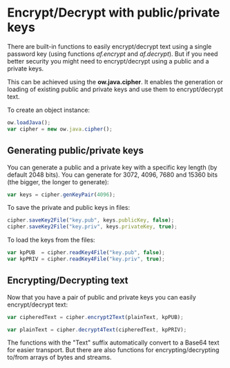 # Encrypt/Decrypt with public/private keys

There are built-in functions to easily encrypt/decrypt text using a single password key (using functions _af.encrypt_ and _af.decrypt_). But if you need better security you might need to encrypt/decrypt using a public and a private keys.

This can be achieved using the __ow.java.cipher__. It enables the generation or loading of existing public and private keys and use them to encrypt/decrypt text.

To create an object instance:

````javascript
ow.loadJava();
var cipher = new ow.java.cipher();
````

## Generating public/private keys

You can generate a public and a private key with a specific key length (by default 2048 bits). You can generate for 3072, 4096, 7680 and 15360 bits (the bigger, the longer to generate):

````javascript
var keys = cipher.genKeyPair(4096);
````

To save the private and public keys in files:

````javascript
cipher.saveKey2File("key.pub", keys.publicKey, false);
cipher.saveKey2File("key.priv", keys.privateKey, true);
````

To load the keys from the files:

````javascript
var kpPUB  = cipher.readKey4File("key.pub", false);
var kpPRIV = cipher.readKey4File("key.priv", true);
````

## Encrypting/Decrypting text

Now that you have a pair of public and private keys you can easily encrypt/decrypt text:

````javascript
var cipheredText = cipher.encrypt2Text(plainText, kpPUB);
````

````javascript
var plainText = cipher.decrypt4Text(cipheredText, kpPRIV);
````

The functions with the "Text" suffix automatically convert to a Base64 text for easier transport. But there are also functions for encrypting/decrypting to/from arrays of bytes and streams.